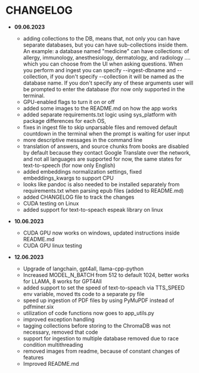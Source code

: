 # CHANGELOG

- **09.06.2023**
    - adding collections to the DB, means that, not only you can have separate databases, but you can have sub-collections inside them. An example: a database named "medicine" can have collections: of
      allergy, immunology, anesthesiology, dermatology, and radiology .... which you can choose from the UI when asking questions. When you perform and ingest you can specify --ingest-dbname and
      --collection, if you don't specify --collection it will be named as the database name. If you don't specify any of these arguments user will be prompted to enter the database (for now only
      supported in the terminal.
    - GPU-enabled flags to turn it on or off
    - added some images to the README.md on how the app works
    - added separate requirements.txt logic using sys_platform with package differences for each OS,
    - fixes in ingest file to skip unparsable files and removed default countdown in the terminal when the prompt is waiting for user input
    - more descriptive messages in the command line
    - translation of answers, and source chunks from books are disabled by default because they contact Google Translate over the network, and not all languages are supported for now, the same states
      for text-to-speech (for now only English)
    - added embeddings normalization settings, fixed embeddings_kwargs to support CPU
    - looks like pandoc is also needed to be installed separately from requirements.txt when parsing epub files (added to README.md)
    - added CHANGELOG file to track the changes
    - CUDA testing on Linux
    - added support for text-to-speach espeak library on linux

- **10.06.2023**
    - CUDA GPU now works on windows, updated instructions inside README.md
    - CUDA GPU linux testing

- **12.06.2023**
    - Upgrade of langchain, gpt4all, llama-cpp-python
    - Increased MODEL_N_BATCH from 512 to default 1024, better works for LLAMA, 8 works for GPT4All
    - added support to set the speed of text-to-speach via TTS_SPEED env variable, moved tts code to a separate py file
    - speed up ingestion of PDF files by using PyMuPDF instead of pdfminer.six
    - utilization of code functions now goes to app_utils.py
    - improved exception handling
    - tagging collections before storing to the ChromaDB was not necessary, removed that code
    - support for ingestion to multiple database removed due to race condition multithreading
    - removed images from readme, because of constant changes of features
    - Improved README.md
